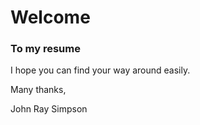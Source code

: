 # Welcome

### To my resume

I hope you can find your way around easily.

Many thanks,

John Ray Simpson